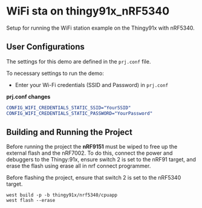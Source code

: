 # WiFi sta on thingy91x_nRF5340
Setup for running the WiFi station example on the Thingy91x with nRF5340.

## User Configurations
The settings for this demo are defined in the `prj.conf` file.

To necessary settings to run the demo:
- Enter your Wi-Fi credentials (SSID and Password) in `prj.conf`


**prj.conf changes**
```Cmake
CONFIG_WIFI_CREDENTIALS_STATIC_SSID="YourSSID"
CONFIG_WIFI_CREDENTIALS_STATIC_PASSWORD="YourPassword"
```

## Building and Running the Project
Before running the project the **nRF9151** must be wiped to free up the external flash and the nRF7002.
To do this, connect the power and debuggers to the Thingy:91x, ensure switch 2 is set to the nRF91 target, and erase the flash using erase all in nrf connect programmer.

Before flashing the project, ensure that switch 2 is set to the nRF5340 target.
```
west build -p -b thingy91x/nrf5340/cpuapp
west flash --erase
```